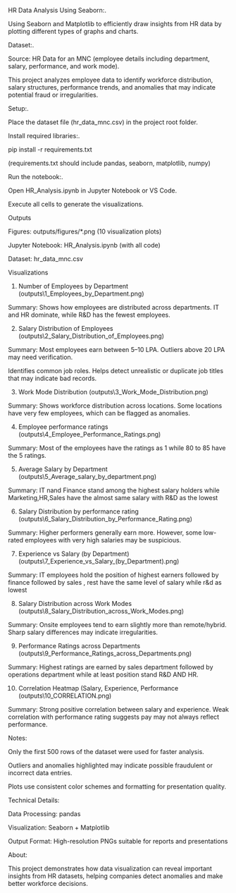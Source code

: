 HR Data Analysis Using Seaborn:.

Using Seaborn and Matplotlib to efficiently draw insights from HR data by plotting different types of graphs and charts.

Dataset:.

Source: HR Data for an MNC (employee details including department, salary, performance, and work mode).

This project analyzes employee data to identify workforce distribution, salary structures, performance trends, and anomalies that may indicate potential fraud or irregularities.

Setup:.

Place the dataset file (hr_data_mnc.csv) in the project root folder.

Install required libraries:.

pip install -r requirements.txt


(requirements.txt should include pandas, seaborn, matplotlib, numpy)

Run the notebook:.

Open HR_Analysis.ipynb in Jupyter Notebook or VS Code.

Execute all cells to generate the visualizations.

Outputs

Figures: outputs/figures/*.png (10 visualization plots)

Jupyter Notebook: HR_Analysis.ipynb (with all code)

Dataset: hr_data_mnc.csv

Visualizations
1. Number of Employees by Department
(outputs\1_Employees_by_Department.png)

Summary: Shows how employees are distributed across departments. IT and HR dominate, while R&D has the fewest employees.

2. Salary Distribution of Employees
(outputs\2_Salary_Distribution_of_Employees.png)


Summary: Most employees earn between 5–10 LPA. Outliers above 20 LPA may need verification.

Identifies common job roles. Helps detect unrealistic or duplicate job titles that may indicate bad records.

3. Work Mode Distribution
(outputs\3_Work_Mode_Distribution.png)

Summary: Shows workforce distribution across locations. Some locations have very few employees, which can be flagged as anomalies.

4. Employee performance ratings 
(outputs\4_Employee_Performance_Ratings.png)

Summary: Most of the employees have the ratings as 1 while 80 to 85 have the 5 ratings.

5. Average Salary by Department
(outputs\5_Average_salary_by_department.png)

Summary: IT nand Finance stand among the highest salary holders while Marketing,HR,Sales have the almost same salary with R&D as the lowest 

6. Salary Distribution by performance rating
(outputs\6_Salary_Distribution_by_Performance_Rating.png)

Summary: Higher performers generally earn more. However, some low-rated employees with very high salaries may be suspicious.

7. Experience vs Salary (by Department)
(outputs\7_Experience_vs_Salary_(by_Department).png)

Summary: IT employees hold the position of highest earners followed by finance followed by sales , rest have the same level of salary while r&d as lowest 

8. Salary Distribution across Work Modes
(outputs\8_Salary_Distribution_across_Work_Modes.png)

Summary: Onsite employees tend to earn slightly more than remote/hybrid. Sharp salary differences may indicate irregularities.

9. Performance Ratings across Departments
(outputs\9_Performance_Ratings_across_Departments.png)

Summary: Highest ratings are earned by sales department followed by operations department while at least position stand R&D AND HR.

10. Correlation Heatmap (Salary, Experience, Performance
(outputs\10_CORRELATION.png)

Summary: Strong positive correlation between salary and experience. Weak correlation with performance rating suggests pay may not always reflect performance.

Notes:

Only the first 500 rows of the dataset were used for faster analysis.

Outliers and anomalies highlighted may indicate possible fraudulent or incorrect data entries.

Plots use consistent color schemes and formatting for presentation quality.

Technical Details:

Data Processing: pandas

Visualization: Seaborn + Matplotlib

Output Format: High-resolution PNGs suitable for reports and presentations

About:

This project demonstrates how data visualization can reveal important insights from HR datasets, helping companies detect anomalies and make better workforce decisions.
